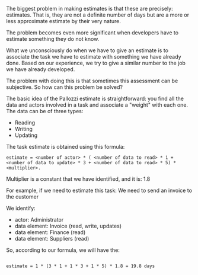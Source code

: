 The biggest problem in making estimates is that these are precisely: estimates. That is, they are not a definite number of days but are a more or less approximate estimate by their very nature. 

The problem becomes even more significant when developers have to estimate something they do not know. 

What we unconsciously do when we have to give an estimate is to associate the task we have to estimate with something we have already done. Based on our experience, we try to give a similar number to the job we have already developed. 

The problem with doing this is that sometimes this assessment can be subjective. So how can this problem be solved? 

The basic idea of the Pallozzi estimate is straightforward: you find all the data and actors involved in a task and associate a "weight" with each one. The data can be of three types:
* Reading
* Writing
* Updating

The task estimate is obtained using this formula: 
```
estimate = <number of actor> * ( <number of data to read> * 1 + <number of data to update> * 3 + <number of data to read> * 5) * <multiplier>.
```

Multiplier is a constant that we have identified, and it is: 1.8

For example, if we need to estimate this task: 
We need to send an invoice to the customer

We identify:
  * actor: Administrator
  * data element: Invoice (read, write, updates)
  * data element: Finance (read)
  * data element: Suppliers (read)

So, according to our formula, we will have the: 

```

estimate = 1 * (3 * 1 + 1 * 3 + 1 * 5) * 1.8 = 19.8 days

```

